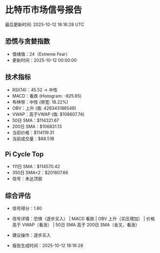 # 比特币市场信号报告

最后更新时间: 2025-10-12 18:16:28 UTC

## 恐慌与贪婪指数
- 情绪值：24（Extreme Fear）
- 更新时间：2025-10-12 00:00:00

## 技术指标
- RSI(14)：45.52 → 中性
- MACD：看跌 (Histogram: -825.65)
- 布林带：中性 (带宽: 18.22%)
- OBV：上升 (值: 426343186546)
- VWAP：高于VWAP (值: $108607.74)
- 50日 SMA：$114321.67
- 200日 SMA：$106831.13
- 当前价格：$114119.31
- 当前成交量：$88.51B

## Pi Cycle Top
- 111日 SMA：$114570.42
- 350日 SMA×2：$201607.66
- 信号：未达顶部

## 综合评估
- 信号得分：1.80
- 信号详情：恐惧（逐步买入） | MACD 看跌 | OBV 上升（买压增加） | 价格高于 VWAP（看涨） | 50日 SMA 高于 200日 SMA（金叉，看涨）
- 建议操作：逐步买入

- 报告生成时间：2025-10-12 18:16:28
